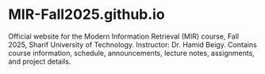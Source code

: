 # MIR-Fall2025.github.io
Official website for the Modern Information Retrieval (MIR) course, Fall 2025, Sharif University of Technology. Instructor: Dr. Hamid Beigy. Contains course information, schedule, announcements, lecture notes, assignments, and project details.
